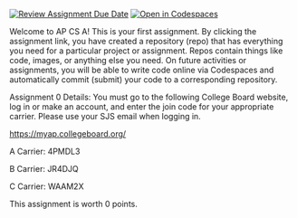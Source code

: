 [![Review Assignment Due Date](https://classroom.github.com/assets/deadline-readme-button-24ddc0f5d75046c5622901739e7c5dd533143b0c8e959d652212380cedb1ea36.svg)](https://classroom.github.com/a/bVdT0ZS2)
[![Open in Codespaces](https://classroom.github.com/assets/launch-codespace-7f7980b617ed060a017424585567c406b6ee15c891e84e1186181d67ecf80aa0.svg)](https://classroom.github.com/open-in-codespaces?assignment_repo_id=11562226)

Welcome to AP CS A! This is your first assignment. By clicking the assignment link, you have created a repository (repo) that has everything you need for a particular project or assignment. Repos contain things like code, images, or anything else you need. On future activities or assignments, you will be able to write code online via Codespaces and automatically commit (submit) your code to a corresponding repository. 

Assignment 0 Details: 
You must go to the following College Board website, log in or make an account, and enter the join code for your appropriate carrier.
Please use your SJS email when logging in. 

https://myap.collegeboard.org/

A Carrier: 4PMDL3

B Carrier: JR4DJQ

C Carrier: WAAM2X

This assignment is worth 0 points. 
